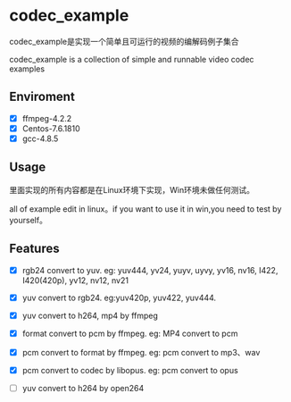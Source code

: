 # codec_example
codec_example是实现一个简单且可运行的视频的编解码例子集合

codec_example is a collection of simple and runnable video codec examples

## Enviroment

- [x] ffmpeg-4.2.2
- [x] Centos-7.6.1810
- [x] gcc-4.8.5

## Usage

里面实现的所有内容都是在Linux环境下实现，Win环境未做任何测试。

all of example edit in linux。if you want to use it in win,you need to test by yourself。

## Features
- [x] rgb24 convert to yuv. eg: yuv444, yv24, yuyv, uyvy, yv16, nv16, I422, I420(420p), yv12, nv12, nv21
- [x] yuv convert to rgb24. eg:yuv420p, yuv422, yuv444.
- [x] yuv convert to h264, mp4 by ffmpeg
- [x] format convert to pcm by ffmpeg. eg: MP4 convert to pcm
- [x] pcm convert to format by ffmpeg. eg: pcm convert to mp3、wav
- [x] pcm convert to codec by libopus. eg: pcm convert to opus
- [ ] yuv convert to h264 by open264

